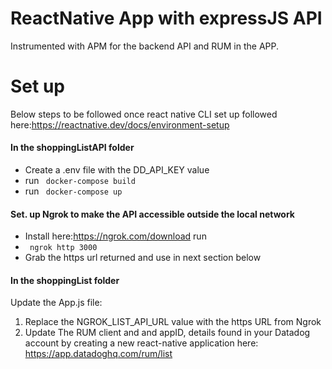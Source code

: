 # ReactNative App with expressJS API 
Instrumented with APM for the backend API and RUM in the APP.


# Set up

Below steps to be followed once react native CLI set up followed here:https://reactnative.dev/docs/environment-setup 

#### In the shoppingListAPI folder
* Create a .env file with the DD_API_KEY value 
* run ``` docker-compose build```
* run ``` docker-compose up```

#### Set. up Ngrok to make the API accessible outside the local network
* Install here:https://ngrok.com/download run 
* ``` ngrok http 3000```
* Grab the https url returned and use in next section below

#### In the shoppingList folder 
 Update the App.js file:
  1. Replace the NGROK_LIST_API_URL value with the https URL from Ngrok
  1. Update The RUM client and and appID, details found in your Datadog account by creating a new react-native application here: https://app.datadoghq.com/rum/list

